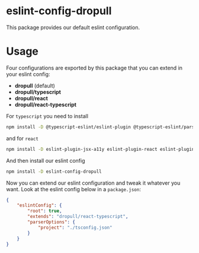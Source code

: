 # eslint-config-dropull
This package provides our default eslint configuration.

# Usage
Four configurations are exported by this package that you can extend in your eslint config:

- **dropull** (default)
- **dropull/typescript**
- **dropull/react**
- **dropull/react-typescript**

For `typescript` you need to install

```bash
npm install -D @typescript-eslint/eslint-plugin @typescript-eslint/parser typescript
```

and for `react`

```bash
npm install -D eslint-plugin-jsx-a11y eslint-plugin-react eslint-plugin-react-hooks
```

And then install our eslint config

```bash
npm install -D eslint-config-dropull
```

Now you can extend our eslint configuration and tweak it whatever you want. Look at the eslint config below in a `package.json`:

```json
{
    "eslintConfig": {
        "root": true,
        "extends": "dropull/react-typescript",
        "parserOptions": {
            "project": "./tsconfig.json"
        }
    }
}
```